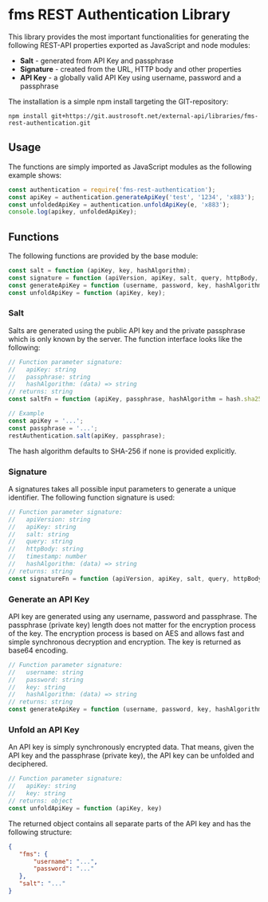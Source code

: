 # fms REST Authentication Library
This library provides the most important functionalities for generating the following REST-API properties exported as JavaScript and node modules:
* **Salt** - generated from API Key and passphrase
* **Signature** - created from the URL, HTTP body and other properties
* **API Key** - a globally valid API Key using username, password and a passphrase

The installation is a simple npm install targeting the GIT-repository:
```text
npm install git+https://git.austrosoft.net/external-api/libraries/fms-rest-authentication.git
```

## Usage
The functions are simply imported as JavaScript modules as the following example shows:
```javascript
const authentication = require('fms-rest-authentication');
const apiKey = authentication.generateApiKey('test', '1234', 'x883');
const unfoldedApiKey = authentication.unfoldApiKey(e, 'x883');
console.log(apikey, unfoldedApiKey);
```

## Functions
The following functions are provided by the base module:
```javascript
const salt = function (apiKey, key, hashAlgorithm);
const signature = function (apiVersion, apiKey, salt, query, httpBody, timestamp, hashAlgorithm);
const generateApiKey = function (username, password, key, hashAlgorithm);
const unfoldApiKey = function (apiKey, key);
```

### Salt
Salts are generated using the public API key and the private passphrase which is only known by the server. The function interface looks like the following:
```javascript
// Function parameter signature:
//   apiKey: string
//   passphrase: string
//   hashAlgorithm: (data) => string
// returns: string
const saltFn = function (apiKey, passphrase, hashAlgorithm = hash.sha256)

// Example
const apiKey = '...';
const passphrase = '...';
restAuthentication.salt(apiKey, passphrase);
```
The hash algorithm defaults to SHA-256 if none is provided explicitly.

### Signature
A signatures takes all possible input parameters to generate a unique identifier. The following function signature is used:
```javascript
// Function parameter signature:
//   apiVersion: string
//   apiKey: string
//   salt: string
//   query: string
//   httpBody: string
//   timestamp: number
//   hashAlgorithm: (data) => string
// returns: string
const signatureFn = function (apiVersion, apiKey, salt, query, httpBody = '', timestamp = Date.now(), hashAlgorithm = hash.sha256)
```

### Generate an API Key
API key are generated using any username, password and passphrase. The passphrase (private key) length does not matter for the encryption process of the key. The encryption process is based on AES and allows fast and simple synchronous decryption and encryption. The key is returned as base64 encoding.
```javascript
// Function parameter signature:
//   username: string
//   password: string
//   key: string
//   hashAlgorithm: (data) => string
// returns: string
const generateApiKey = function (username, password, key, hashAlgorithm = hash.sha256)
```

### Unfold an API Key
An API key is simply synchronously encrypted data. That means, given the API key and the passphrase (private key), the API key can be unfolded and deciphered.
```javascript
// Function parameter signature:
//   apiKey: string
//   key: string
// returns: object
const unfoldApiKey = function (apiKey, key)
```
The returned object contains all separate parts of the API key and has the following structure:
```json
{
   "fms": {
       "username": "...",
       "password": "..."
   },
   "salt": "..."
}
```
